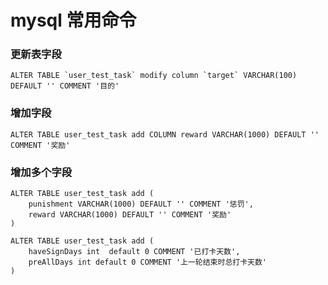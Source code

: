 
# mysql 常用命令


### 更新表字段

```mysql
ALTER TABLE `user_test_task` modify column `target` VARCHAR(100) DEFAULT '' COMMENT '目的'
```

### 增加字段

```mysql
ALTER TABLE user_test_task add COLUMN reward VARCHAR(1000) DEFAULT '' COMMENT '奖励'
```

### 增加多个字段

```mysql
ALTER TABLE user_test_task add (
	punishment VARCHAR(1000) DEFAULT '' COMMENT '惩罚',
    reward VARCHAR(1000) DEFAULT '' COMMENT '奖励'
) 
```

```mysql
ALTER TABLE user_test_task add (
    haveSignDays int  default 0 COMMENT '已打卡天数',
    preAllDays int default 0 COMMENT '上一轮结束时总打卡天数'
)
```